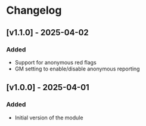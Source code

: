 # Changelog

## [v1.1.0] - 2025-04-02

### Added

-   Support for anonymous red flags
-   GM setting to enable/disable anonymous reporting

## [v1.0.0] - 2025-04-01

### Added

-   Initial version of the module
